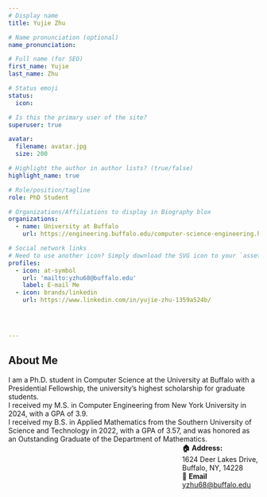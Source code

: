 ```yaml
---
# Display name
title: Yujie Zhu

# Name pronunciation (optional)
name_pronunciation: 

# Full name (for SEO)
first_name: Yujie
last_name: Zhu

# Status emoji
status:
  icon: 

# Is this the primary user of the site?
superuser: true

avatar:
  filename: avatar.jpg
  size: 200

# Highlight the author in author lists? (true/false)
highlight_name: true

# Role/position/tagline
role: PhD Student

# Organizations/Affiliations to display in Biography blox
organizations:
  - name: University at Buffalo
    url: https://engineering.buffalo.edu/computer-science-engineering.html

# Social network links
# Need to use another icon? Simply download the SVG icon to your `assets/media/icons/` folder.
profiles:
  - icon: at-symbol
    url: 'mailto:yzhu68@buffalo.edu'
    label: E-mail Me
  - icon: brands/linkedin
    url: https://www.linkedin.com/in/yujie-zhu-1359a524b/



  
---
```


## About Me
I am a Ph.D. student in Computer Science at the University at Buffalo with a Presidential Fellowship, the university’s highest scholarship for graduate students.
<br>
I received my M.S. in Computer Engineering from New York University in 2024, with a GPA of 3.9.
<br>
I received my B.S. in Applied Mathematics from the Southern University of Science and Technology in 2022, with a GPA of 3.57, and was honored as an Outstanding Graduate of the Department of Mathematics.
<br>
<span style="margin-left: 25em;"> **🏠 Address:**  
<span style="margin-left: 25em;"> 1624 Deer Lakes Drive,
<br>
<span style="margin-left: 25em;"> Buffalo, NY, 14228
<br>
<span style="margin-left: 25em;"> 📧 **Email**  
<span style="margin-left: 25em;"> yzhu68@buffalo.edu
